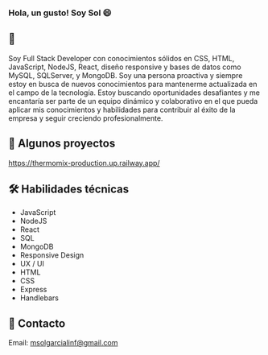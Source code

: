 ### Hola, un gusto! Soy Sol 😄

## 💬
Soy Full Stack Developer con conocimientos sólidos en CSS, HTML, JavaScript, NodeJS, React, diseño responsive y bases de datos como MySQL, SQLServer, y MongoDB.
Soy una persona proactiva y siempre estoy en busca de nuevos conocimientos para mantenerme actualizada en el campo de la tecnología. Estoy buscando oportunidades desafiantes y me encantaría ser parte de un equipo dinámico y colaborativo en el que pueda aplicar mis conocimientos y habilidades para contribuir al éxito de la empresa y seguir creciendo profesionalmente.

## 📂 Algunos proyectos 

https://thermomix-production.up.railway.app/


## 🛠️ Habilidades técnicas 
* JavaScript
* NodeJS
* React
* SQL
* MongoDB
* Responsive Design
* UX / UI
* HTML
* CSS
* Express
* Handlebars


## 📧 Contacto
Email: msolgarcialinf@gmail.com
